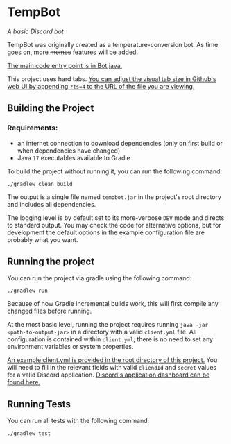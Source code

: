 # TempBot
*A basic Discord bot*

TempBot was originally created as a temperature-conversion bot. As time goes on, more ~~memes~~ features will be added.

[The main code entry point is in Bot.java.](./src/main/java/tempbot/Bot.java)

This project uses hard tabs. [You can adjust the visual tab size in Github's web UI by appending `?ts=4` to the URL of the file you are viewing.](https://github.com/tiimgreen/github-cheat-sheet#adjust-tab-space)

## Building the Project

### Requirements:

- an internet connection to download dependencies (only on first build or when dependencies have changed)
- Java `17` executables available to Gradle

To build the project without running it, you can run the following command:
```
./gradlew clean build
```

The output is a single file named `tempbot.jar` in the project's root directory and includes all dependencies.

The logging level is by default set to its more-verbose `DEV` mode and directs to standard output. You may check the code for alternative options, but for development the default options in the example configuration file are probably what you want.

## Running the project

You can run the project via gradle using the following command:
```
./gradlew run
```

Because of how Gradle incremental builds work, this will first compile any changed files before running.

At the most basic level, running the project requires running `java -jar <path-to-output-jar>` in a directory with a valid `client.yml` file. All configuration is contained within `client.yml`; there is no need to set any environment variables or system properties.

[An example client.yml is provided in the root directory of this project.](./client.example.yml) You will need to fill in the relevant fields with valid `cliendId` and `secret` values for a valid Discord application. [Discord's application dashboard can be found here.](https://discord.com/developers/applications)

## Running Tests

You can run all tests with the following command:
```
./gradlew test
```
